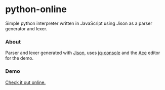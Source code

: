 python-online
=============

Simple python interpreter written in JavaScript using Jison as a parser generator and lexer.

### About
Parser and lexer generated with [Jison](http://zaach.github.io/jison/), uses [jq-console](https://github.com/replit/jq-console) and the [Ace](http://ace.c9.io/#nav=about) editor for the demo. 

### Demo
[Check it out online.](http://jhester.github.io/python-online/)

